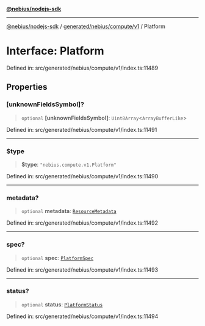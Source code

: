 [**@nebius/nodejs-sdk**](../../../../../README.md)

---

[@nebius/nodejs-sdk](../../../../../README.md) / [generated/nebius/compute/v1](../README.md) / Platform

# Interface: Platform

Defined in: src/generated/nebius/compute/v1/index.ts:11489

## Properties

### \[unknownFieldsSymbol\]?

> `optional` **\[unknownFieldsSymbol\]**: `Uint8Array`\<`ArrayBufferLike`\>

Defined in: src/generated/nebius/compute/v1/index.ts:11491

---

### $type

> **$type**: `"nebius.compute.v1.Platform"`

Defined in: src/generated/nebius/compute/v1/index.ts:11490

---

### metadata?

> `optional` **metadata**: [`ResourceMetadata`](../../../common/v1/interfaces/ResourceMetadata.md)

Defined in: src/generated/nebius/compute/v1/index.ts:11492

---

### spec?

> `optional` **spec**: [`PlatformSpec`](PlatformSpec.md)

Defined in: src/generated/nebius/compute/v1/index.ts:11493

---

### status?

> `optional` **status**: [`PlatformStatus`](PlatformStatus.md)

Defined in: src/generated/nebius/compute/v1/index.ts:11494
